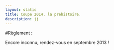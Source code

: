 ```yaml
---
layout: static
title: Coupe 2014, la prehistoire.
description: jj
---
```


#Règlement :

Encore inconnu, rendez-vous en septembre 2013 !

